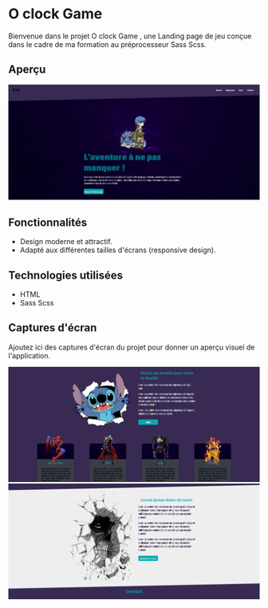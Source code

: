 # O clock Game

Bienvenue dans le projet O clock Game , une Landing page de jeu conçue dans le cadre de ma formation au préprocesseur Sass Scss.

## Aperçu

![O clock Game](./screenshot/Capture%20d’écran%20du%202023-11-23%2017-21-04.png)

## Fonctionnalités

- Design moderne et attractif.
- Adapté aux différentes tailles d'écrans (responsive design).

## Technologies utilisées

- HTML
- Sass Scss

## Captures d'écran

Ajoutez ici des captures d'écran du projet pour donner un aperçu visuel de l'application.

![Capture 1](./screenshot/Capture%20d’écran%20du%202023-11-23%2017-21-22.png)
![Capture 2](./screenshot/Capture%20d’écran%20du%202023-11-23%2017-21-35.png)

